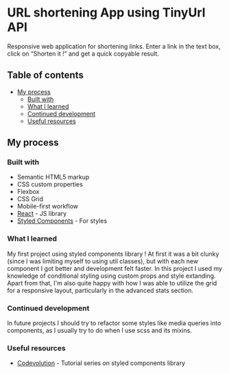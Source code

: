 # URL shortening App using TinyUrl API
Responsive web application for shortening links. Enter a link in the text box, click on “Shorten it !” and get a quick copyable result.

## Table of contents

- [My process](#my-process)
  - [Built with](#built-with)
  - [What I learned](#what-i-learned)
  - [Continued development](#continued-development)
  - [Useful resources](#useful-resources)

## My process

### Built with

- Semantic HTML5 markup
- CSS custom properties
- Flexbox
- CSS Grid
- Mobile-first workflow
- [React](https://reactjs.org/) - JS library
- [Styled Components](https://styled-components.com/) - For styles


### What I learned
My first project using styled components library ! At first it was a bit clunky (since I was limiting myself to using util classes), but with each new component I got better and development felt faster. In this project I used my knowledge of conditional styling using custom props and style extanding. Apart from that, I'm also quite happy with how I was able to utilize the grid for a responsive layout, particularly in the advanced stats section. 


### Continued development
In future projects I should try to refactor some styles like media queries into components, as I usually try to do when I use scss and its mixins. 

### Useful resources

- [Codevolution](https://youtube.com/playlist?list=PLC3y8-rFHvwgu-G08-7ovbN9EyhF_cltM&feature=shared) - Tutorial series on styled components library